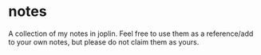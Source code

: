 # notes
A collection of my notes in joplin. Feel free to use them as a reference/add to your own notes, but please do not claim them as yours.
